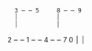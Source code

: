       3 ‒ ‒ 5     8 ‒ ‒ 9
      ׀           ׀
      ׀           ׀
2 ‒ ‒ 1 ‒ ‒ 4 ‒ ‒ 7
      ׀
      ׀
      0